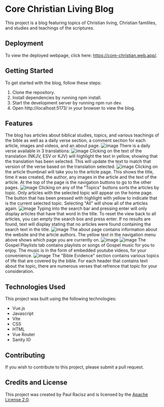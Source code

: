# Core Christian Living Blog
This project is a blog featuring topics of Christian living, Christian famililes, and studies and teachings of the scriptures.

## Deployment
To view the deployed webpage, click here: https://core-christian.web.app/.

## Getting Started
To get started with the blog, follow these steps:

1. Clone the repository.
2. Install dependencies by running npm install.
3. Start the development server by running npm run dev.
4. Open http://localhost:5173/ in your browser to view the blog.
## Features
The blog has articles about biblical studies, topics, and various teachings of the bible as well as a daily verse section, a comment section for each article, images and videos, and an about page.
![image](https://github.com/Paulracisz/Core-Christian-Living-Blog/assets/54999693/ee1cfdd4-2b26-47bb-a245-92ec1ae3aea6)
There is a daily verse available in 3 translations: 
![image](https://github.com/Paulracisz/Core-Christian-Living-Blog/assets/54999693/06f81d9a-0f6f-41c6-889f-e29fa4e64681)
Clicking on the text of the translation (NKJV, ESV or KJV) will highlight the text in yellow, showing that the translation has been selected. This will update the text to match that version of the verse based on the translation selected.
![image](https://github.com/Paulracisz/Core-Christian-Living-Blog/assets/54999693/dd5b0fe5-d5e5-415b-8e1e-37e2d73ba4e6)
Clicking on the article thumbnail will take you to the article page. This shows the title, time it was created, the author, any images in the article and the text of the article. At the top of the page is the navigation buttons to go to the other pages.
![image](https://github.com/Paulracisz/Core-Christian-Living-Blog/assets/54999693/8df65936-cfb1-419e-b9ce-aafb60f4f961)
Clicking on any of the "Topics" buttons sorts the articles by topic. Only articles with the selected topic will appear on the home page. The button that has been pressed with highlight with yellow to indicate that is the current selected topic. Selecting "All" will show all of the articles again.
![image](https://github.com/Paulracisz/Core-Christian-Living-Blog/assets/54999693/ead6d545-10bc-400d-8a7b-3915c69975a3)
Typing into the search bar and pressing enter will only display articles that have that word in the title. To reset the view back to all articles, you can empty the search box and press enter.
If no results are found, text will display stating that no articles were found containing the search text in the title.
![image](https://github.com/Paulracisz/Core-Christian-Living-Blog/assets/54999693/97b1cf92-6654-47bf-90a4-e2e771d4f0e8)
The about page contains information about the website and the article authors. The yellow text in the navigation menu above shows which page you are currently on.
![image](https://github.com/Paulracisz/Core-Christian-Living-Blog/assets/54999693/972dfc48-e68f-4919-8bca-ef192b278d42)
![image](https://github.com/Paulracisz/Core-Christian-Living-Blog/assets/54999693/f1e619c2-1d7f-4edd-a2bb-62091d516839)
The Gospel Playlists tab contains playlists or songs of Gospel music for you to enjoy. The music is in the form of embedded youtube videos, for your convenience.
![image](https://github.com/Paulracisz/Core-Christian-Living-Blog/assets/54999693/1bb0b107-84da-4fcf-aa51-d782d32e3b72)
The "Bible Evidence" section contains various topics of life that are covered by the bible. For each header that contains text about the topic, there are numerous verses that refrence that topic for your consideration.


## Technologies Used
This project was built using the following technologies:

* Vue.js
* Javascript
* Vite
* CSS
* HTML
* Vue Router
* Sanity IO
## Contributing
If you wish to contribute to this project, please submit a pull request.

## Credits and License
This project was created by Paul Racisz and is licensed by the [Apache License 2.0](https://github.com/Paulracisz/Core-Christian-Living-Blog/blob/main/LICENSE).
